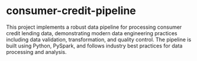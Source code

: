 # consumer-credit-pipeline
This project implements a robust data pipeline for processing consumer credit lending data, demonstrating modern data engineering practices including data validation, transformation, and quality control. The pipeline is built using Python, PySpark, and follows industry best practices for data processing and analysis.
